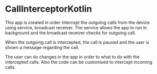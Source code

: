 # CallInterceptorKotlin
 
This app is created in order intercept the outgoing calls from the device using service, broadcast receiver.
The service allows the app to run in background and the broadcast receiver checks for outgoing call.

When the outgoing call is intercepted, the call is paused and the user is shown a message regarding the call.

The user can do changes in the app in order to what to do with the intercepted calls. Also the code can be customised to intercept incoming calls.
